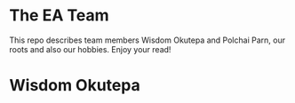 # The EA Team 
This repo describes team members Wisdom Okutepa and Polchai Parn, our roots and also our hobbies. Enjoy your read!

# Wisdom Okutepa 